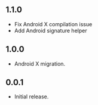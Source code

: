 ## 1.1.0

* Fix Android X compilation issue 
* Add Android signature helper

## 1.0.0

* Android X migration.

## 0.0.1

* Initial release.
